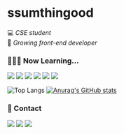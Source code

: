 # ssumthingood
💻 _CSE student_<br/>
🧐 _Growing front-end developer_

### 👨🏻‍💻 Now Learning... 
<img src="https://img.shields.io/badge/Javascript-black?style=flat&logo=Javascript&logoColor=F7DF1E"/> <img src="https://img.shields.io/badge/TypeScript-black?style=flat&logo=TypeScript&logoColor=3178C6"/>
<img src="https://img.shields.io/badge/React-black?style=flat&logo=React&logoColor=61DAFB"/>
<img src="https://img.shields.io/badge/Next.js-black?style=flat&logo=Next.js&logoColor=FFFFFF"/>
<img src="https://img.shields.io/badge/ReactNative-black?style=flat&logo=React&logoColor=B7178C"/>
<img src="https://img.shields.io/badge/Redux-black?style=flat&logo=Redux&logoColor=764ABC"/>

![Top Langs](https://github-readme-stats.vercel.app/api/top-langs/?username=ssumthingood&layout=compact&theme=tokyonight)
[![Anurag's GitHub stats](https://github-readme-stats.vercel.app/api?username=ssumthingood)](https://github.com/anuraghazra/github-readme-stats)

### 📱 Contact
<a href="https://www.instagram.com/ssumthin_good/" rel="nofollow" target="_blank"><img target="_blank" src="https://img.shields.io/badge/@ssumthin__good-black?style=flat&logo=Instagram&logoColor=E4405F"/></a>
<a href="https://www.instagram.com/poo6_uiyfwnss/" rel="nofollow" target="_blank"><img target="_blank" src="https://img.shields.io/badge/odds__and__ends-E4405F?style=flat&logo=Instagram&logoColor=000000"/></a>
<a href="mailto:ssumthingood@gmail.com"><img src="https://img.shields.io/badge/Gmail-black?style=flat&logo=Gmail&logoColor=EA4335"/></a>

<!--
**ssumthingood/ssumthingood** is a ✨ _special_ ✨ repository because its `README.md` (this file) appears on your GitHub profile.

Here are some ideas to get you started:

- 🔭 I’m currently working on ...
- 🌱 I’m currently learning ...
- 👯 I’m looking to collaborate on ...
- 🤔 I’m looking for help with ...
- 💬 Ask me about ...
- 📫 How to reach me: ...
- 😄 Pronouns: ...
- ⚡ Fun fact: ...
-->
